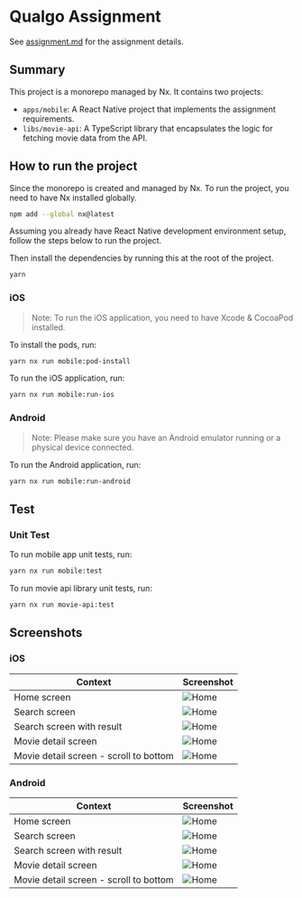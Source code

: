 # Qualgo Assignment

See [assignment.md](./docs/assignment.md) for the assignment details.

## Summary

This project is a monorepo managed by Nx. It contains two projects:

- `apps/mobile`: A React Native project that implements the assignment requirements.
- `libs/movie-api`: A TypeScript library that encapsulates the logic for fetching movie data from the API.

## How to run the project

Since the monorepo is created and managed by Nx. To run the project, you need to have Nx installed globally.

```bash
npm add --global nx@latest
```

Assuming you already have React Native development environment setup, follow the steps below to run the project.

Then install the dependencies by running this at the root of the project.

```bash
yarn
```

### iOS

> Note: To run the iOS application, you need to have Xcode & CocoaPod installed.

To install the pods, run:

```bash
yarn nx run mobile:pod-install
```

To run the iOS application, run:

```bash
yarn nx run mobile:run-ios
```

### Android

> Note: Please make sure you have an Android emulator running or a physical device connected.

To run the Android application, run:

```bash
yarn nx run mobile:run-android
```

## Test

### Unit Test

To run mobile app unit tests, run:

```bash
yarn nx run mobile:test
```

To run movie api library unit tests, run:

```bash
yarn nx run movie-api:test
```

## Screenshots

### iOS

| Context                                | Screenshot                                             |
| -------------------------------------- | ------------------------------------------------------ |
| Home screen                            | ![Home](./docs/screenshots/ios/home.png)               |
| Search screen                          | ![Home](./docs/screenshots/ios/search.png)             |
| Search screen with result              | ![Home](./docs/screenshots/ios/search-with-result.png) |
| Movie detail screen                    | ![Home](./docs/screenshots/ios/detail.png)             |
| Movie detail screen - scroll to bottom | ![Home](./docs/screenshots/ios/detail-review.png)      |

### Android

| Context                                | Screenshot                                                 |
| -------------------------------------- | ---------------------------------------------------------- |
| Home screen                            | ![Home](./docs/screenshots/android/home.png)               |
| Search screen                          | ![Home](./docs/screenshots/android/search.png)             |
| Search screen with result              | ![Home](./docs/screenshots/android/search-with-result.png) |
| Movie detail screen                    | ![Home](./docs/screenshots/android/detail.png)             |
| Movie detail screen - scroll to bottom | ![Home](./docs/screenshots/android/detail-review.png)      |
